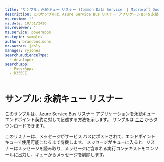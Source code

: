 ```yaml
---
title: 'サンプル: 永続キュー リスナー (Common Data Service) | Microsoft Docs'
description: このサンプルは、Azure Service Bus リスナー アプリケーションを永続キュー エンドポイント契約に対して記述する方法を示します。
ms.custom: ''
ms.date: 10/31/2018
ms.reviewer: ''
ms.service: powerapps
ms.topic: samples
author: brandonsimons
ms.author: jdaly
manager: ryjones
search.audienceType:
  - developer
search.app:
  - PowerApps
  - D365CE
---
```

# <a name="sample-persistent-queue-listener"></a>サンプル: 永続キュー リスナー

<!-- https://docs.microsoft.com/dynamics365/customer-engagement/developer/sample-persistent-queue-listener -->

このサンプルは、Azure Service Bus リスナー アプリケーションを永続キュー エンドポイント契約に対して記述する方法を示します。 サンプルは [ここ](https://github.com/Microsoft/PowerApps-Samples/tree/master/cds/orgsvc/C%23/PersistentQueueListener) からダウンロードできます。

このリスナーは、メッセージがサービス バスにポストされて、エンドポイント キューで使用可能になるまで待機します。 メッセージがキューに入ると、リスナーはメッセージを読み取り、メッセージに含まれる実行コンテキストをコンソールに出力し、キューからメッセージを削除します。
